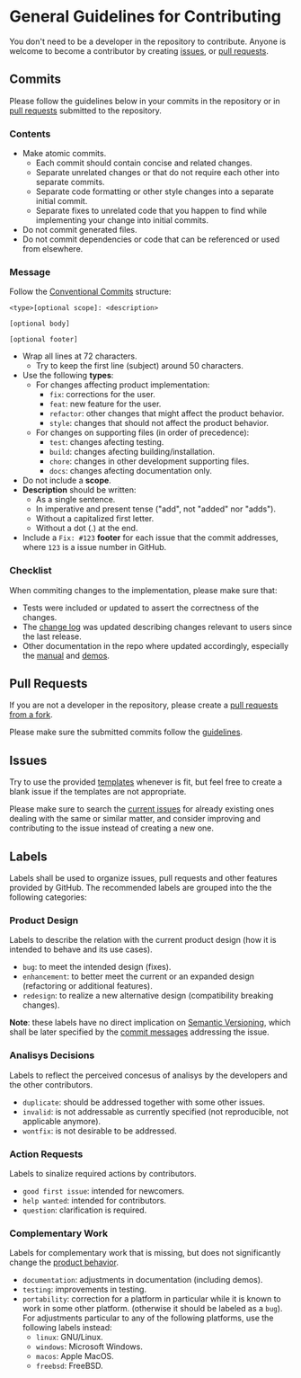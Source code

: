 General Guidelines for Contributing
===================================

You don't need to be a developer in the repository to contribute.
Anyone is welcome to become a contributor by creating [issues](#issues),
or [pull requests](#pullrequests).

Commits
-------

Please follow the guidelines below in your commits in the repository or in [pull requests](#pullrequests) submitted to the repository.

### Contents

- Make atomic commits.
  - Each commit should contain concise and related changes.
  - Separate unrelated changes or that do not require each other into separate commits.
  - Separate code formatting or other style changes into a separate initial commit.
  - Separate fixes to unrelated code that you happen to find while implementing your change into initial commits.
- Do not commit generated files.
- Do not commit dependencies or code that can be referenced or used from elsewhere.

### Message

Follow the [Conventional Commits](https://conventionalcommits.org/) structure:

```
<type>[optional scope]: <description>

[optional body]

[optional footer]
```

- Wrap all lines at 72 characters.
  - Try to keep the first line (subject) around 50 characters.
- Use the following **types**:
  - For changes affecting product implementation:
    - `fix`: corrections for the user.
    - `feat`: new feature for the user.
    - `refactor`: other changes that might affect the product behavior.
    - `style`: changes that should not affect the product behavior.
  - For changes on supporting files (in order of precedence):
    - `test`: changes afecting testing.
    - `build`: changes afecting building/installation.
    - `chore`: changes in other development supporting files.
    - `docs`: changes afecting documentation only.
- Do not include a **scope**.
- **Description** should be written:
  - As a single sentence.
  - In imperative and present tense ("add", not "added" nor "adds").
  - Without a capitalized first letter.
  - Without a dot (.) at the end.
- Include a `Fix: #123` **footer** for each issue that the commit addresses,
where `123` is a issue number in GitHub.

### Checklist

When commiting changes to the implementation,
please make sure that:

- Tests were included or updated to assert the correctness of the changes.
- The [change log](changelog.md) was updated describing changes relevant to users since the last release.
- Other documentation in the repo where updated accordingly, especially the [manual](manual.md) and [demos](../demo).

Pull Requests
-------------

If you are not a developer in the repository,
please create a [pull requests from a fork](https://docs.github.com/en/github/collaborating-with-pull-requests/proposing-changes-to-your-work-with-pull-requests/creating-a-pull-request-from-a-fork).

Please make sure the submitted commits follow the [guidelines](#commits).

Issues
------

Try to use the provided [templates](https://www.github.com/renatomaia/coutil/issues/new) whenever is fit,
but feel free to create a blank issue if the templates are not appropriate.

Please make sure to search the [current issues](https://www.github.com/renatomaia/coutil/issues) for already existing ones dealing with the same or similar matter,
and consider improving and contributing to the issue instead of creating a new one.

Labels
------

Labels shall be used to organize issues, pull requests and other features provided by GitHub.
The recommended labels are grouped into the the following categories:

### Product Design

Labels to describe the relation with the current product design
(how it is intended to behave and its use cases).

- `bug`: to meet the intended design (fixes).
- `enhancement`: to better meet the current or an expanded design (refactoring or additional features).
- `redesign`: to realize a new alternative design (compatibility breaking changes).

**Note**: these labels have no direct implication on [Semantic Versioning](https://semver.org/spec/v2.0.0.html),
which shall be later specified by the [commit messages](#messages) addressing the issue.

### Analisys Decisions

Labels to reflect the perceived concesus of analisys by the developers and the other contributors.

- `duplicate`: should be addressed together with some other issues.
- `invalid`: is not addressable as currently specified (not reproducible, not applicable anymore).
- `wontfix`: is not desirable to be addressed.

### Action Requests

Labels to sinalize required actions by contributors.

- `good first issue`: intended for newcomers.
- `help wanted`: intended for contributors.
- `question`: clarification is required.

### Complementary Work

Labels for complementary work that is missing,
but does not significantly change the [product behavior](#productdesign).

- `documentation`: adjustments in documentation (including demos).
- `testing`: improvements in testing.
- `portability`: correction for a platform in particular while it is known to work in some other platform.
(otherwise it should be labeled as a `bug`).
For adjustments particular to any of the following platforms,
use the following labels instead:
	- `linux`: GNU/Linux.
	- `windows`: Microsoft Windows.
	- `macos`: Apple MacOS.
	- `freebsd`: FreeBSD.

